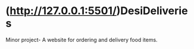 # (http://127.0.0.1:5501/)DesiDeliveries
 Minor project- A website for ordering and delivery food items.
